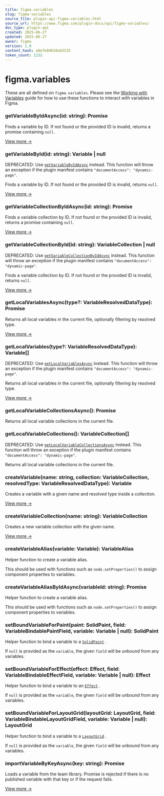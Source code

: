 ```yaml
---
title: figma.variables
slug: figma-variables
source_file: plugin-api-figma-variables.html
source_url: https://www.figma.com/plugin-docs/api/figma-variables/
doc_type: plugin-api
created: 2025-06-27
updated: 2025-06-27
owner: figma
version: 1.0
content_hash: a8efe89b58ab5535
token_count: 1232
---
```

# figma.variables

These are all defined on `figma.variables`. Please see the [Working with Variables](/plugin-docs/working-with-variables/)
 guide for how to use these functions to interact with variables in Figma.

### getVariableByIdAsync(id: string): Promise

Finds a variable by ID. If not found or the provided ID is invalid, returns a promise containing `null`.

[View more →](/plugin-docs/api/properties/figma-variables-getvariablebyidasync/)

### getVariableById(id: string): Variable | null

DEPRECATED: Use [`getVariableByIdAsync`](/plugin-docs/api/properties/figma-variables-getvariablebyidasync/)
 instead. This function will throw an exception if the plugin manifest contains `"documentAccess": "dynamic-page"`.

Finds a variable by ID. If not found or the provided ID is invalid, returns `null`.

[View more →](/plugin-docs/api/properties/figma-variables-getvariablebyid/)

### getVariableCollectionByIdAsync(id: string): Promise

Finds a variable collection by ID. If not found or the provided ID is invalid, returns a promise containing `null`.

[View more →](/plugin-docs/api/properties/figma-variables-getvariablecollectionbyidasync/)

### getVariableCollectionById(id: string): VariableCollection | null

DEPRECATED: Use [`getVariableCollectionByIdAsync`](/plugin-docs/api/properties/figma-variables-getvariablecollectionbyidasync/)
 instead. This function will throw an exception if the plugin manifest contains `"documentAccess": "dynamic-page"`.

Finds a variable collection by ID. If not found or the provided ID is invalid, returns `null`.

[View more →](/plugin-docs/api/properties/figma-variables-getvariablecollectionbyid/)

### getLocalVariablesAsync(type?: VariableResolvedDataType): Promise

Returns all local variables in the current file, optionally filtering by resolved type.

[View more →](/plugin-docs/api/properties/figma-variables-getlocalvariablesasync/)

### getLocalVariables(type?: VariableResolvedDataType): Variable[]

DEPRECATED: Use [`getLocalVariablesAsync`](/plugin-docs/api/properties/figma-variables-getlocalvariablesasync/)
 instead. This function will throw an exception if the plugin manifest contains `"documentAccess": "dynamic-page"`.

Returns all local variables in the current file, optionally filtering by resolved type.

[View more →](/plugin-docs/api/properties/figma-variables-getlocalvariables/)

### getLocalVariableCollectionsAsync(): Promise

Returns all local variable collections in the current file.

### getLocalVariableCollections(): VariableCollection[]

DEPRECATED: Use [`getLocalVariableCollectionsAsync`](/plugin-docs/api/figma-variables/#getlocalvariablecollectionsasync)
 instead. This function will throw an exception if the plugin manifest contains `"documentAccess": "dynamic-page"`.

Returns all local variable collections in the current file.

### createVariable(name: string, collection: VariableCollection, resolvedType: VariableResolvedDataType): Variable

Creates a variable with a given name and resolved type inside a collection.

[View more →](/plugin-docs/api/properties/figma-variables-createvariable/)

### createVariableCollection(name: string): VariableCollection

Creates a new variable collection with the given name.

[View more →](/plugin-docs/api/properties/figma-variables-createvariablecollection/)

### createVariableAlias(variable: Variable): VariableAlias

Helper function to create a variable alias.

This should be used with functions such as `node.setProperties()` to
assign component properties to variables.

### createVariableAliasByIdAsync(variableId: string): Promise

Helper function to create a variable alias.

This should be used with functions such as `node.setProperties()` to
assign component properties to variables.

### setBoundVariableForPaint(paint: SolidPaint, field: VariableBindablePaintField, variable: Variable | null): SolidPaint

Helper function to bind a variable to a [`SolidPaint`](/plugin-docs/api/Paint/)
.

If `null` is provided as the `variable`, the given `field` will be unbound from any variables.

### setBoundVariableForEffect(effect: Effect, field: VariableBindableEffectField, variable: Variable | null): Effect

Helper function to bind a variable to an [`Effect`](/plugin-docs/api/Effect/)
.

If `null` is provided as the `variable`, the given `field` will be unbound from any variables.

### setBoundVariableForLayoutGrid(layoutGrid: LayoutGrid, field: VariableBindableLayoutGridField, variable: Variable | null): LayoutGrid

Helper function to bind a variable to a [`LayoutGrid`](/plugin-docs/api/LayoutGrid/)
.

If `null` is provided as the `variable`, the given `field` will be unbound from any variables.

### importVariableByKeyAsync(key: string): Promise

Loads a variable from the team library. Promise is rejected if there is
no published variable with that key or if the request fails.

[View more →](/plugin-docs/api/properties/figma-variables-importvariablebykeyasync/)